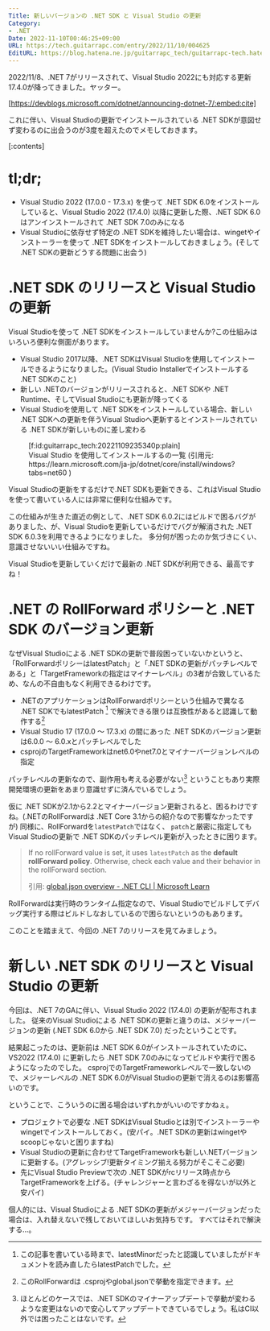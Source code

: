 ```yaml
---
Title: 新しいバージョンの .NET SDK と Visual Studio の更新
Category:
- .NET
Date: 2022-11-10T00:46:25+09:00
URL: https://tech.guitarrapc.com/entry/2022/11/10/004625
EditURL: https://blog.hatena.ne.jp/guitarrapc_tech/guitarrapc-tech.hatenablog.com/atom/entry/4207112889935186075
---
```


2022/11/8、.NET 7がリリースされて、Visual Studio 2022にも対応する更新17.4.0が降ってきました。ヤッター。

[https://devblogs.microsoft.com/dotnet/announcing-dotnet-7/:embed:cite]

これに伴い、Visual Studioの更新でインストールされている .NET SDKが意図せず変わるのに出会うのが3度を超えたのでメモしておきます。

[:contents]

# tl;dr;

* Visual Studio 2022 (17.0.0 - 17.3.x) を使って .NET SDK 6.0をインストールしていると、Visual Studio 2022 (17.4.0) 以降に更新した際、.NET SDK 6.0はアンインストールされて .NET SDK 7.0のみになる
* Visual Studioに依存せず特定の .NET SDKを維持したい場合は、wingetやインストーラーを使って .NET SDKをインストールしておきましょう。(そして .NET SDKの更新どうする問題に出会う)

# .NET SDK のリリースと Visual Studio の更新

Visual Studioを使って .NET SDKをインストールしていませんか?この仕組みはいろいろ便利な側面があります。

* Visual Studio 2017以降、.NET SDKはVisual Studioを使用してインストールできるようになりました。(Visual Studio Installerでインストールする .NET SDKのこと)
* 新しい .NETのバージョンがリリースされると、.NET SDKや .NET Runtime、そしてVisual Studioにも更新が降ってくる
* Visual Studioを使用して .NET SDKをインストールしている場合、新しい .NET SDKへの更新を伴うVisual Studioへ更新するとインストールされている .NET SDKが新しいものに差し変わる

<figure class="figure-image figure-image-fotolife" title="Visual Studio を使用してインストールするの一覧 (引用元: https://learn.microsoft.com/ja-jp/dotnet/core/install/windows?tabs=net60 )">[f:id:guitarrapc_tech:20221109235340p:plain]<figcaption>Visual Studio を使用してインストールするの一覧 (引用元: https://learn.microsoft.com/ja-jp/dotnet/core/install/windows?tabs=net60 )</figcaption></figure>

Visual Studioの更新をするだけで.NET SDKも更新できる、これはVisual Studioを使って書いている人には非常に便利な仕組みです。

この仕組みが生きた直近の例として、.NET SDK 6.0.2にはビルドで困るバグがありました、が、Visual Studioを更新しているだけでバグが解消された .NET SDK 6.0.3を利用できるようになりました。
多分何が困ったのか気づきにくい、意識させないいい仕組みですね。

Visual Studioを更新していくだけで最新の .NET SDKが利用できる、最高ですね！

# .NET の RollForward ポリシーと .NET SDK のバージョン更新

なぜVisual Studioによる .NET SDKの更新で普段困っていないかというと、「RollForwardポリシーはlatestPatch」と「.NET SDKの更新がパッチレベルである」と「TargetFrameworkの指定はマイナーレベル」の3者が合致しているため、なんの不自由もなく利用できるわけです。

* .NETのアプリケーションはRollForwardポリシーという仕組みで異なる .NET SDKでもlatestPatch  [^1] で解決できる限りは互換性があると認識して動作する[^2]
* Visual Studio 17 (17.0.0 ～ 17.3.x) の間にあった .NET SDKのバージョン更新は6.0.0 ～ 6.0.xとパッチレベルでした
* csprojのTargetFrameworkはnet6.0やnet7.0とマイナーバージョンレベルの指定

パッチレベルの更新なので、副作用も考える必要がない[^3] ということもあり実際開発環境の更新をあまり意識せずに済んでいるでしょう。

仮に .NET SDKが2.1から2.2とマイナーバージョン更新されると、困るわけですね。(.NETのRollForwardは .NET Core 3.1からの紹介なので影響なかったですが)
同様に、RollForwardを`latestPatch`ではなく、 `patch`と厳密に指定してもVisual Studioの更新で .NET SDKのパッチレベル更新が入ったときに困ります。

> If no rollForward value is set, it uses `latestPatch` as the **default rollForward policy**. Otherwise, check each value and their behavior in the rollForward section.
>
> 引用: [global.json overview - .NET CLI | Microsoft Learn](https://learn.microsoft.com/en-us/dotnet/core/tools/global-json)

RollForwardは実行時のランタイム指定なので、Visual Studioでビルドしてデバッグ実行する際はビルドしなおしているので困らないというのもあります。

このことを踏まえて、今回の .NET 7のリリースを見てみましょう。

# 新しい .NET SDK のリリースと Visual Studio の更新

今回は、.NET 7のGAに伴い、Visual Studio 2022 (17.4.0) の更新が配布されました。
従来のVisual Studioによる .NET SDKの更新と違うのは、メジャーバージョンの更新 (.NET SDK 6.0から .NET SDK 7.0) だったということです。

結果起こったのは、更新前は .NET SDK 6.0がインストールされていたのに、VS2022 (17.4.0) に更新したら .NET SDK 7.0のみになってビルドや実行で困るようになったのでした。
csprojでのTargetFrameworkレベルで一致しないので、メジャーレベルの .NET SDK 6.0がVisual Studioの更新で消えるのは影響高いのです。

ということで、こういうのに困る場合はいずれかがいいのですかねぇ。

* プロジェクトで必要な .NET SDKはVisual Studioとは別でインストーラーやwingetでインストールしておく。(安パイ。.NET SDKの更新はwingetやscoopじゃないと困りますね)
* Visual Studioの更新に合わせてTargetFrameworkも新しい.NETバージョンに更新する。(アグレッシブ!更新タイミング揃える努力がそこそこ必要)
* 先にVisual Studio Previewで次の .NET SDKがrcリリース時点からTargetFrameworkを上げる。(チャレンジャーと言わざるを得ないが以外と安パイ)

個人的には、Visual Studioによる .NET SDKの更新がメジャーバージョンだった場合は、入れ替えないで残しておいてほしいお気持ちです。
すべてはそれで解決する...。

[^1]: この記事を書いている時まで、latestMinorだったと認識していましたがドキュメントを読み直したらlatestPatchでした。
[^2]: このRollForwardは .csprojやglobal.jsonで挙動を指定できます。
[^3]: ほとんどのケースでは、.NET SDKのマイナーアップデートで挙動が変わるような変更はないので安心してアップデートできているでしょう。私はCI以外では困ったことはないです。
